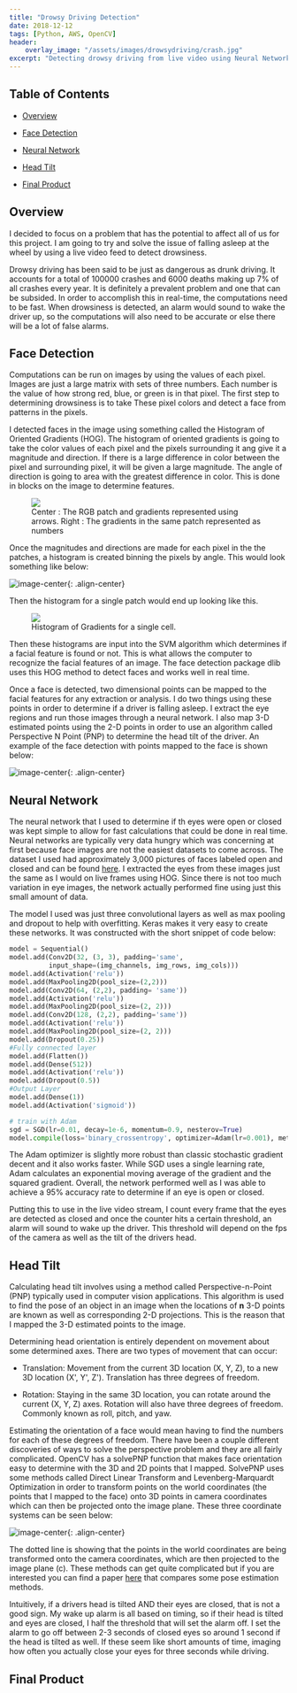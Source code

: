 ```yaml
---
title: "Drowsy Driving Detection"
date: 2018-12-12
tags: [Python, AWS, OpenCV]
header:
    overlay_image: "/assets/images/drowsydriving/crash.jpg"
excerpt: "Detecting drowsy driving from live video using Neural Networks"
---
```

## Table of Contents

- [Overview](#heading-1)

- [Face Detection](#heading-2)

- [Neural Network](#heading-3)

- [Head Tilt](#heading-4)

- [Final Product](#heading-5)

## <a name="heading-1"></a>Overview

I decided to focus on a problem that has the potential to affect all of us for this project. I am going to try and solve the issue of falling asleep at the wheel by using a live video feed to detect drowsiness.

Drowsy driving has been said to be just as dangerous as drunk driving. It accounts for a total of 100000 crashes and 6000 deaths making up 7% of all crashes every year. It is definitely a prevalent problem and one that can be subsided. In order to accomplish this in real-time, the computations need to be fast. When drowsiness is detected, an alarm would sound to wake the driver up, so the computations will also need to be accurate or else there will be a lot of false alarms.

## <a name="heading-2"></a>Face Detection

Computations can be run on images by using the values of each pixel. Images are just a large matrix with sets of three numbers. Each number is the value of how strong red, blue, or green is in that pixel. The first step to determining drowsiness is to take These pixel colors and detect a face from patterns in the pixels. 

I detected faces in the image using something called the Histogram of Oriented Gradients (HOG). The histogram of oriented gradients is going to take the color values of each pixel and the pixels surrounding it ang give it a magnitude and direction. If there is a large difference in color between the pixel and surrounding pixel, it will be given a large magnitude. The angle of direction is going to area with the greatest difference in color. This is done in blocks on the image to determine features. 

<figure>
	<img src="/assets/images/drowsydriving/hog-cell-gradients.png">
	<figcaption>Center : The RGB patch and gradients represented using arrows. Right : The gradients in the same patch represented as numbers</figcaption>
</figure>

Once the magnitudes and directions are made for each pixel in the the patches, a histogram is created binning the pixels by angle. This would look something like below:

![image-center](/assets/images/drowsydriving/hog-histogram-1.png){: .align-center}

Then the histogram for a single patch would end up looking like this.

<figure>
	<img src="/assets/images/drowsydriving/histogram-cell.png">
	<figcaption>Histogram of Gradients for a single cell.</figcaption>
</figure>

Then these histograms are input into the SVM algorithm which determines if a facial feature is found or not. This is what allows the computer to recognize the facial features of an image. The face detection package dlib uses this HOG method to detect faces and works well in real time. 

Once a face is detected, two dimensional points can be mapped to the facial features for any extraction or analysis. I do two things using these points in order to determine if a driver is falling asleep. I extract the eye regions and run those images through a neural network. I also map 3-D estimated points using the 2-D points in order to use an algorithm called Perspective N Point (PNP) to determine the head tilt of the driver. An example of the face detection with points mapped to the face is shown below:

![image-center](/assets/images/drowsydriving/face_hog.png){: .align-center}

## <a name="heading-3"></a>Neural Network

The neural network that I used to determine if th eyes were open or closed was kept simple to allow for fast calculations that could be done in real time. Neural networks are typically very data hungry which was concerning at first because face images are not the easiest datasets to come across. The dataset I used had approximately 3,000 pictures of faces labeled open and closed and can be found [here](http://parnec.nuaa.edu.cn/xtan/data/ClosedEyeDatabases.html). I extracted the eyes from these images just the same as I would on live frames using HOG. Since there is not too much variation in eye images, the network actually performed fine using just this small amount of data. 

The model I used was just three convolutional layers as well as max pooling and dropout to help with overfitting. Keras makes it very easy to create these networks. It was constructed with the short snippet of code below:

```python
model = Sequential()
model.add(Conv2D(32, (3, 3), padding='same',
          input_shape=(img_channels, img_rows, img_cols)))
model.add(Activation('relu'))
model.add(MaxPooling2D(pool_size=(2,2)))
model.add(Conv2D(64, (2,2), padding= 'same'))
model.add(Activation('relu'))
model.add(MaxPooling2D(pool_size=(2, 2)))
model.add(Conv2D(128, (2,2), padding='same'))
model.add(Activation('relu'))
model.add(MaxPooling2D(pool_size=(2, 2)))
model.add(Dropout(0.25))
#Fully connected layer
model.add(Flatten())
model.add(Dense(512))
model.add(Activation('relu'))
model.add(Dropout(0.5))
#Output Layer
model.add(Dense(1))
model.add(Activation('sigmoid'))

# train with Adam
sgd = SGD(lr=0.01, decay=1e-6, momentum=0.9, nesterov=True)
model.compile(loss='binary_crossentropy', optimizer=Adam(lr=0.001), metrics=['accuracy'])
```

The Adam optimizer is slightly more robust than classic stochastic gradient decent and it also works faster. While SGD uses a single learning rate, Adam calculates an exponential moving average of the gradient and the squared gradient. Overall, the network performed well as I was able to achieve a 95% accuracy rate to determine if an eye is open or closed.

Putting this to use in the live video stream, I count every frame that the eyes are detected as closed and once the counter hits a certain threshold, an alarm will sound to wake up the driver. This threshold will depend on the fps of the camera as well as the tilt of the drivers head.

## <a name="heading-4"></a>Head Tilt

Calculating head tilt involves using a method called Perspective-n-Point (PNP) typically used in computer vision applications. This algorithm is used to find the pose of an object in an image when the locations of **n** 3-D points are known as well as corresponding 2-D projections. This is the reason that I mapped the 3-D estimated points to the image. 

Determining head orientation is entirely dependent on movement about some determined axes. There are two types of movement that can occur:

- Translation: Movement from the current 3D location (X, Y, Z), to a new 3D location (X', Y', Z'). Translation has three degrees of freedom. 

- Rotation: Staying in the same 3D location, you can rotate around the current (X, Y, Z) axes. Rotation will also have three degrees of freedom. Commonly known as roll, pitch, and yaw.

Estimating the orientation of a face would mean having to find the numbers for each of these degrees of freedom. There have been a couple different discoveries of ways to solve the perspective problem and they are all fairly complicated. OpenCV has a solvePNP function that makes face orientation easy to determine with the 3D and 2D points that I mapped. SolvePNP uses some methods called Direct Linear Transform and Levenberg-Marquardt Optimization in order to transform points on the world coordinates (the points that I mapped to the face) onto 3D points in camera coordinates which can then be projected onto the image plane. These three coordinate systems can be seen below:

![image-center](/assets/images/drowsydriving/face_hog.png){: .align-center}

The dotted line is showing that the points in the world coordinates are being transformed onto the camera coordinates, which are then projected to the image plane (c). These methods can get quite complicated but if you are interested you can find a paper [here](http://citeseerx.ist.psu.edu/viewdoc/download?doi=10.1.1.560.7021&rep=rep1&type=pdf) that compares some pose estimation methods. 

Intuitively, if a drivers head is tilted AND their eyes are closed, that is not a good sign. My wake up alarm is all based on timing, so if their head is tilted and eyes are closed, I half the threshold that will set the alarm off. I set the alarm to go off between 2-3 seconds of closed eyes so around 1 second if the head is tilted as well. If these seem like short amounts of time, imaging how often you actually close your eyes for three seconds while driving. 

## <a name="heading-5"></a>Final Product
